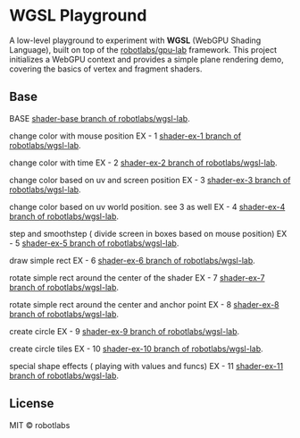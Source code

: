 # WGSL Playground

A low-level playground to experiment with **WGSL** (WebGPU Shading Language), built on top of the [robotlabs/gpu-lab](https://github.com/robotlabs/gpu-lab) framework. This project initializes a WebGPU context and provides a simple plane rendering demo, covering the basics of vertex and fragment shaders.

## Base

BASE [shader-base branch of robotlabs/wgsl-lab](https://github.com/robotlabs/wgsl-lab/tree/shader-base).

change color with mouse position
EX - 1 [shader-ex-1 branch of robotlabs/wgsl-lab](https://github.com/robotlabs/wgsl-lab/tree/shader-ex-1).

change color with time
EX - 2 [shader-ex-2 branch of robotlabs/wgsl-lab](https://github.com/robotlabs/wgsl-lab/tree/shader-ex-2).

change color based on uv and screen position
EX - 3 [shader-ex-3 branch of robotlabs/wgsl-lab](https://github.com/robotlabs/wgsl-lab/tree/shader-ex-3).

change color based on uv world position. see 3 as well
EX - 4 [shader-ex-4 branch of robotlabs/wgsl-lab](https://github.com/robotlabs/wgsl-lab/tree/shader-ex-4).

step and smoothstep ( divide screen in boxes based on mouse position)
EX - 5 [shader-ex-5 branch of robotlabs/wgsl-lab](https://github.com/robotlabs/wgsl-lab/tree/shader-ex-5).

draw simple rect
EX - 6 [shader-ex-6 branch of robotlabs/wgsl-lab](https://github.com/robotlabs/wgsl-lab/tree/shader-ex-6).

rotate simple rect around the center of the shader
EX - 7 [shader-ex-7 branch of robotlabs/wgsl-lab](https://github.com/robotlabs/wgsl-lab/tree/shader-ex-7).

rotate simple rect around the center and anchor point
EX - 8 [shader-ex-8 branch of robotlabs/wgsl-lab](https://github.com/robotlabs/wgsl-lab/tree/shader-ex-8).

create circle
EX - 9 [shader-ex-9 branch of robotlabs/wgsl-lab](https://github.com/robotlabs/wgsl-lab/tree/shader-ex-9).

create circle tiles
EX - 10 [shader-ex-10 branch of robotlabs/wgsl-lab](https://github.com/robotlabs/wgsl-lab/tree/shader-ex-10).

special shape effects ( playing with values and funcs)
EX - 11 [shader-ex-11 branch of robotlabs/wgsl-lab](https://github.com/robotlabs/wgsl-lab/tree/shader-ex-11).

## License

MIT © robotlabs
